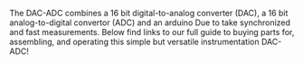 The DAC-ADC combines a 16 bit digital-to-analog converter (DAC), a 16 bit analog-to-digital convertor (ADC) and an arduino Due to take synchronized and fast measurements. Below find links to our full guide to buying parts for, assembling, and operating this simple but versatile instrumentation DAC-ADC!

